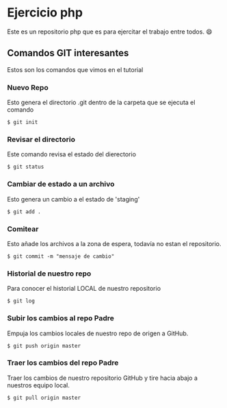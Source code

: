 # Ejercicio php
Este es un repositorio php que es para ejercitar el trabajo entre todos. :smile:

## Comandos GIT interesantes
Estos son los comandos que vimos en el tutorial

### Nuevo Repo
Esto genera el directorio .git dentro de la carpeta que se ejecuta el comando
```
$ git init
```

### Revisar el directorio
Este comando revisa el estado del dierectorio
```
$ git status
```
### Cambiar de estado a un archivo
Esto genera un cambio a el estado de 'staging'
```
$ git add .
```
### Comitear
Esto añade los archivos a la zona de espera, todavía no estan el repositorio.
```
$ git commit -m "mensaje de cambio"
```
### Historial de nuestro repo
Para conocer el historial LOCAL de nuestro repositorio
```
$ git log
```
### Subir los cambios al repo Padre
Empuja los cambios locales de nuestro repo de origen  a  GitHub.
```
$ git push origin master
```
### Traer los cambios del repo Padre
Traer los cambios de nuestro repositorio GitHub y tire hacia abajo a nuestros equipo local.
```
$ git pull origin master
```
